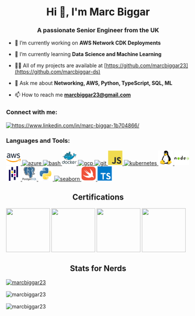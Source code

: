 <h1 align="center">Hi 👋, I'm Marc Biggar</h1>
<h3 align="center">A passionate Senior Engineer from the UK</h3>

- 🔭 I’m currently working on **AWS Network CDK Deployments**

- 🌱 I’m currently learning **Data Science and Machine Learning**

- 👨‍💻 All of my projects are available at [https://github.com/marcbiggar23](https://github.com/marcbiggar-ds)

- 💬 Ask me about **Networking, AWS, Python, TypeScript, SQL, ML**

- 📫 How to reach me **marcbiggar23@gmail.com**

<h3 align="left">Connect with me:</h3>
<p align="left">
<a href="https://linkedin.com/in/https://www.linkedin.com/in/marc-biggar-1b704866/" target="blank"><img align="center" src="https://raw.githubusercontent.com/rahuldkjain/github-profile-readme-generator/master/src/images/icons/Social/linked-in-alt.svg" alt="https://www.linkedin.com/in/marc-biggar-1b704866/" height="30" width="40" /></a>
</p>

<h3 align="left">Languages and Tools:</h3>
<p align="left"> <a href="https://aws.amazon.com" target="_blank" rel="noreferrer"> <img src="https://raw.githubusercontent.com/devicons/devicon/master/icons/amazonwebservices/amazonwebservices-original-wordmark.svg" alt="aws" width="40" height="40"/> </a> <a href="https://azure.microsoft.com/en-in/" target="_blank" rel="noreferrer"> <img src="https://www.vectorlogo.zone/logos/microsoft_azure/microsoft_azure-icon.svg" alt="azure" width="40" height="40"/> </a> <a href="https://www.gnu.org/software/bash/" target="_blank" rel="noreferrer"> <img src="https://www.vectorlogo.zone/logos/gnu_bash/gnu_bash-icon.svg" alt="bash" width="40" height="40"/> </a> <a href="https://www.docker.com/" target="_blank" rel="noreferrer"> <img src="https://raw.githubusercontent.com/devicons/devicon/master/icons/docker/docker-original-wordmark.svg" alt="docker" width="40" height="40"/> </a> <a href="https://cloud.google.com" target="_blank" rel="noreferrer"> <img src="https://www.vectorlogo.zone/logos/google_cloud/google_cloud-icon.svg" alt="gcp" width="40" height="40"/> </a> <a href="https://git-scm.com/" target="_blank" rel="noreferrer"> <img src="https://www.vectorlogo.zone/logos/git-scm/git-scm-icon.svg" alt="git" width="40" height="40"/> </a> <a href="https://developer.mozilla.org/en-US/docs/Web/JavaScript" target="_blank" rel="noreferrer"> <img src="https://raw.githubusercontent.com/devicons/devicon/master/icons/javascript/javascript-original.svg" alt="javascript" width="40" height="40"/> </a> <a href="https://kubernetes.io" target="_blank" rel="noreferrer"> <img src="https://www.vectorlogo.zone/logos/kubernetes/kubernetes-icon.svg" alt="kubernetes" width="40" height="40"/> </a> <a href="https://www.linux.org/" target="_blank" rel="noreferrer"> <img src="https://raw.githubusercontent.com/devicons/devicon/master/icons/linux/linux-original.svg" alt="linux" width="40" height="40"/> </a> <a href="https://nodejs.org" target="_blank" rel="noreferrer"> <img src="https://raw.githubusercontent.com/devicons/devicon/master/icons/nodejs/nodejs-original-wordmark.svg" alt="nodejs" width="40" height="40"/> </a> <a href="https://pandas.pydata.org/" target="_blank" rel="noreferrer"> <img src="https://raw.githubusercontent.com/devicons/devicon/2ae2a900d2f041da66e950e4d48052658d850630/icons/pandas/pandas-original.svg" alt="pandas" width="40" height="40"/> </a> <a href="https://www.postgresql.org" target="_blank" rel="noreferrer"> <img src="https://raw.githubusercontent.com/devicons/devicon/master/icons/postgresql/postgresql-original-wordmark.svg" alt="postgresql" width="40" height="40"/> </a> <a href="https://www.python.org" target="_blank" rel="noreferrer"> <img src="https://raw.githubusercontent.com/devicons/devicon/master/icons/python/python-original.svg" alt="python" width="40" height="40"/> </a> <a href="https://seaborn.pydata.org/" target="_blank" rel="noreferrer"> <img src="https://seaborn.pydata.org/_images/logo-mark-lightbg.svg" alt="seaborn" width="40" height="40"/> </a> <a href="https://developer.apple.com/swift/" target="_blank" rel="noreferrer"> <img src="https://raw.githubusercontent.com/devicons/devicon/master/icons/swift/swift-original.svg" alt="swift" width="40" height="40"/> </a> <a href="https://www.typescriptlang.org/" target="_blank" rel="noreferrer"> <img src="https://raw.githubusercontent.com/devicons/devicon/master/icons/typescript/typescript-original.svg" alt="typescript" width="40" height="40"/> </a> </p>

<h2 align="center">Certifications</h2>
<p align="left">
  <img src="https://github.com/marcbiggar23/marcbiggar23/blob/main/aws-certified-solutions-architect-associate.png" width="120", height="120"/> <img src="https://github.com/marcbiggar23/marcbiggar23/blob/main/microsoft-certified-azure-network-engineer-associate.png" width="120" height="120"/> <img src="https://github.com/marcbiggar23/marcbiggar23/blob/main/microsoft-certified-azure-fundamentals.png" width="120" height="120"/> <img src="https://api.accredible.com/v1/frontend/credential_website_embed_image/badge/14969623" width="120" height="120" />
</p>

<h2 align="center">Stats for Nerds</h2>
<p align="left"> <a href="https://github.com/ryo-ma/github-profile-trophy"><img src="https://github-profile-trophy.vercel.app/?username=marcbiggar23" alt="marcbiggar23" /></a> </p>

<p><img align="center" src="https://github-readme-stats.vercel.app/api/top-langs?username=marcbiggar23&show_icons=true&locale=en&layout=compact" alt="marcbiggar23" /></p>

<p><img align="center" src="https://github-readme-streak-stats.herokuapp.com/?user=marcbiggar23&" alt="marcbiggar23" /></p>
